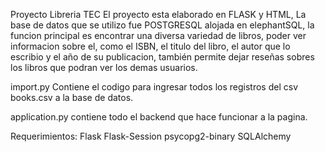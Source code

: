 Proyecto Libreria TEC
El proyecto esta elaborado en FLASK y HTML, La base de datos que se utilizo fue
POSTGRESQL alojada en elephantSQL, la funcion principal es encontrar una diversa variedad de libros,
poder ver informacion sobre el, como el ISBN, el titulo del libro, el autor que lo escribio
y el año de su publicacion, también permite dejar reseñas sobres los libros que podran ver los demas usuarios.

import.py
Contiene el codigo para ingresar todos los registros del csv books.csv a la base de datos.

application.py
contiene todo el backend que hace funcionar a la pagina.

Requerimientos:
Flask
Flask-Session
psycopg2-binary
SQLAlchemy
